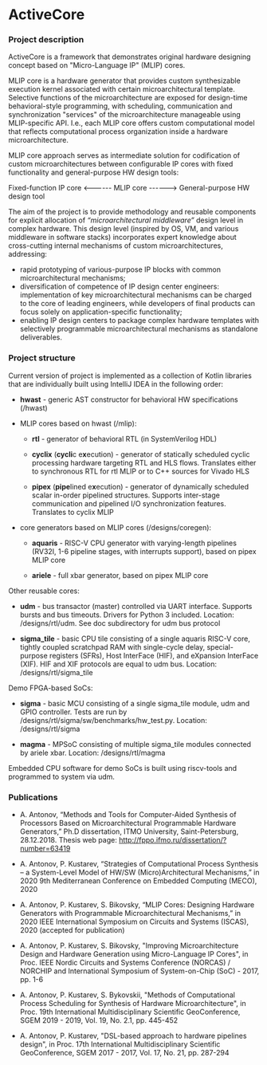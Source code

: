 # ActiveCore

### Project description

ActiveCore is a framework that demonstrates original hardware designing concept based on "Micro-Language IP" (MLIP) cores.

MLIP core is a hardware generator that provides custom synthesizable execution kernel associated with certain microarchitectural template. Selective functions of the microarchitecture are exposed for design-time behavioral-style programming, with scheduling, communication and synchronization "services" of the microarchitecture manageable using MLIP-specific API. I.e., each MLIP core offers custom computational model that reflects computational process organization inside a hardware microarchitecture.

MLIP core approach serves as intermediate solution for codification of custom microarchitectures between configurable IP cores with fixed functionality and general-purpose HW design tools:

Fixed-function IP core <------ MLIP core ------> General-purpose HW design tool

The aim of the project is to provide methodology and reusable components for explicit allocation of *“microarchitectural middleware”* design level in complex hardware. This design level (inspired by OS, VM, and various middleware in software stacks) incorporates expert knowledge about cross-cutting internal mechanisms of custom microarchitectures, addressing:
* rapid prototyping of various-purpose IP blocks with common microarchitectural mechanisms;
* diversification of competence of IP design center engineers: implementation of key microarchitectural mechanisms can be charged to the core of leading engineers, while developers of final products can focus solely on application-specific functionality;
* enabling IP design centers to package complex hardware templates with selectively programmable microarchitectural mechanisms as standalone deliverables.

### Project structure

Current version of project is implemented as a collection of Kotlin libraries that are individually built using IntelliJ IDEA in the following order:

* **hwast** - generic AST constructor for behavioral HW specifications (/hwast)

* MLIP cores based on hwast (/mlip):

	* **rtl** - generator of behavioral RTL (in SystemVerilog HDL)

	* **cyclix** (**cycli**c e**x**ecution) - generator of statically scheduled cyclic processing hardware targeting RTL and HLS flows. Translates either to synchronous RTL for rtl MLIP or to C++ sources for Vivado HLS

	* **pipex** (**pipe**lined e**x**ecution) - generator of dynamically scheduled scalar in-order pipelined structures. Supports inter-stage communication and pipelined I/O synchronization features. Translates to cyclix MLIP

* core generators based on MLIP cores (/designs/coregen):

	* **aquaris** - RISC-V CPU generator with varying-length pipelines (RV32I, 1-6 pipeline stages, with interrupts support), based on pipex MLIP core

	* **ariele** - full xbar generator, based on pipex MLIP core

Other reusable cores:

* **udm** - bus transactor (master) controlled via UART interface. Supports bursts and bus timeouts. Drivers for Python 3 included. Location: /designs/rtl/udm. See doc subdirectory for udm bus protocol

* **sigma_tile** - basic CPU tile consisting of a single aquaris RISC-V core, tightly coupled scratchpad RAM with single-cycle delay, special-purpose registers (SFRs), Host InterFace (HIF), and eXpansion InterFace (XIF). HIF and XIF protocols are equal to udm bus. Location: /designs/rtl/sigma_tile

Demo FPGA-based SoCs:

* **sigma** - basic MCU consisting of a single sigma_tile module, udm and GPIO controller. Tests are run by /designs/rtl/sigma/sw/benchmarks/hw_test.py. Location: /designs/rtl/sigma

* **magma** - MPSoC consisting of multiple sigma_tile modules connected by ariele xbar. Location: /designs/rtl/magma

Embedded CPU software for demo SoCs is built using riscv-tools and programmed to system via udm.

### Publications

* A. Antonov, “Methods and Tools for Computer-Aided Synthesis of Processors Based on Microarchitectural Programmable Hardware Generators,” Ph.D dissertation, ITMO University, Saint-Petersburg, 28.12.2018. Thesis web page: http://fppo.ifmo.ru/dissertation/?number=63419

* A. Antonov, P. Kustarev, “Strategies of Computational Process Synthesis – a System-Level Model of HW/SW (Micro)Architectural Mechanisms,” in 2020 9th Mediterranean Conference on Embedded Computing (MECO), 2020

* A. Antonov, P. Kustarev, S. Bikovsky, “MLIP Cores: Designing Hardware Generators with Programmable Microarchitectural Mechanisms,” in 2020 IEEE International Symposium on Circuits and Systems (ISCAS), 2020 (accepted for publication)

* A. Antonov, P. Kustarev, S. Bikovsky, "Improving Microarchitecture Design and Hardware Generation using Micro-Language IP Cores", in Proc. IEEE Nordic Circuits and Systems Conference (NORCAS) / NORCHIP and International Symposium of System-on-Chip (SoC) - 2017, pp. 1-6

* A. Antonov, P. Kustarev, S. Bykovskii, "Methods of Computational Process Scheduling for Synthesis of Hardware Microarchitecture", in Proc. 19th International Multidisciplinary Scientific GeoConference, SGEM 2019 - 2019, Vol. 19, No. 2.1, pp. 445-452

* A. Antonov, P. Kustarev, "DSL-based approach to hardware pipelines design", in Proc. 17th International Multidisciplinary Scientific GeoConference, SGEM 2017 - 2017, Vol. 17, No. 21, pp. 287-294
